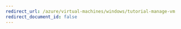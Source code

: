 ```yaml
---
redirect_url: /azure/virtual-machines/windows/tutorial-manage-vm
redirect_document_id: false
---
```

